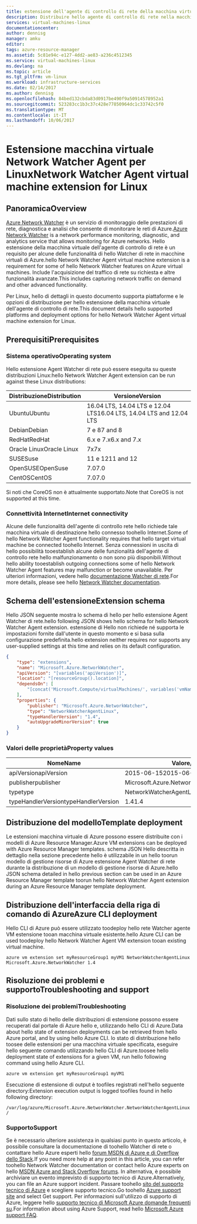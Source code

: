 ```yaml
---
title: estensione dell'agente di controllo di rete della macchina virtuale per Linux aaaAzure | Documenti Microsoft
description: Distribuire hello agente di controllo di rete nella macchina virtuale di Linux mediante un'estensione di macchina virtuale.
services: virtual-machines-linux
documentationcenter: 
author: dennisg
manager: amku
editor: 
tags: azure-resource-manager
ms.assetid: 5c81e94c-e127-4dd2-ae83-a236c4512345
ms.service: virtual-machines-linux
ms.devlang: na
ms.topic: article
ms.tgt_pltfrm: vm-linux
ms.workload: infrastructure-services
ms.date: 02/14/2017
ms.author: dennisg
ms.openlocfilehash: 84bed132cbda83d0917be490f9a50914578952a1
ms.sourcegitcommit: 523283cc1b3c37c428e77850964dc1c33742c5f0
ms.translationtype: MT
ms.contentlocale: it-IT
ms.lasthandoff: 10/06/2017
---
```

# <a name="network-watcher-agent-virtual-machine-extension-for-linux"></a><span data-ttu-id="7d48d-103">Estensione macchina virtuale Network Watcher Agent per Linux</span><span class="sxs-lookup"><span data-stu-id="7d48d-103">Network Watcher Agent virtual machine extension for Linux</span></span>

## <a name="overview"></a><span data-ttu-id="7d48d-104">Panoramica</span><span class="sxs-lookup"><span data-stu-id="7d48d-104">Overview</span></span>

<span data-ttu-id="7d48d-105">[Azure Network Watcher](https://review.docs.microsoft.com/en-us/azure/network-watcher/) è un servizio di monitoraggio delle prestazioni di rete, diagnostica e analisi che consente di monitorare le reti di Azure.</span><span class="sxs-lookup"><span data-stu-id="7d48d-105">[Azure Network Watcher](https://review.docs.microsoft.com/en-us/azure/network-watcher/) is a network performance monitoring, diagnostic, and analytics service that allows monitoring for Azure networks.</span></span> <span data-ttu-id="7d48d-106">Hello estensione della macchina virtuale dell'agente di controllo di rete è un requisito per alcune delle funzionalità di hello Watcher di rete in macchine virtuali di Azure.</span><span class="sxs-lookup"><span data-stu-id="7d48d-106">hello Network Watcher Agent virtual machine extension is a requirement for some of hello Network Watcher features on Azure virtual machines.</span></span> <span data-ttu-id="7d48d-107">Include l'acquisizione del traffico di rete su richiesta e altre funzionalità avanzate.</span><span class="sxs-lookup"><span data-stu-id="7d48d-107">This includes capturing network traffic on demand and other advanced functionality.</span></span>

<span data-ttu-id="7d48d-108">Per Linux, hello di dettagli in questo documento supporta piattaforme e le opzioni di distribuzione per hello estensione della macchina virtuale dell'agente di controllo di rete.</span><span class="sxs-lookup"><span data-stu-id="7d48d-108">This document details hello supported platforms and deployment options for hello Network Watcher Agent virtual machine extension for Linux.</span></span>

## <a name="prerequisites"></a><span data-ttu-id="7d48d-109">Prerequisiti</span><span class="sxs-lookup"><span data-stu-id="7d48d-109">Prerequisites</span></span>

### <a name="operating-system"></a><span data-ttu-id="7d48d-110">Sistema operativo</span><span class="sxs-lookup"><span data-stu-id="7d48d-110">Operating system</span></span>

<span data-ttu-id="7d48d-111">Hello estensione Agent Watcher di rete può essere eseguita su queste distribuzioni Linux:</span><span class="sxs-lookup"><span data-stu-id="7d48d-111">hello Network Watcher Agent extension can be run against these Linux distributions:</span></span>

| <span data-ttu-id="7d48d-112">Distribuzione</span><span class="sxs-lookup"><span data-stu-id="7d48d-112">Distribution</span></span> | <span data-ttu-id="7d48d-113">Versione</span><span class="sxs-lookup"><span data-stu-id="7d48d-113">Version</span></span> |
|---|---|
| <span data-ttu-id="7d48d-114">Ubuntu</span><span class="sxs-lookup"><span data-stu-id="7d48d-114">Ubuntu</span></span> | <span data-ttu-id="7d48d-115">16.04 LTS, 14.04 LTS e 12.04 LTS</span><span class="sxs-lookup"><span data-stu-id="7d48d-115">16.04 LTS, 14.04 LTS and 12.04 LTS</span></span> |
| <span data-ttu-id="7d48d-116">Debian</span><span class="sxs-lookup"><span data-stu-id="7d48d-116">Debian</span></span> | <span data-ttu-id="7d48d-117">7 e 8</span><span class="sxs-lookup"><span data-stu-id="7d48d-117">7 and 8</span></span> |
| <span data-ttu-id="7d48d-118">RedHat</span><span class="sxs-lookup"><span data-stu-id="7d48d-118">RedHat</span></span> | <span data-ttu-id="7d48d-119">6.x e 7.x</span><span class="sxs-lookup"><span data-stu-id="7d48d-119">6.x and 7.x</span></span> |
| <span data-ttu-id="7d48d-120">Oracle Linux</span><span class="sxs-lookup"><span data-stu-id="7d48d-120">Oracle Linux</span></span> | <span data-ttu-id="7d48d-121">7x</span><span class="sxs-lookup"><span data-stu-id="7d48d-121">7x</span></span> |
| <span data-ttu-id="7d48d-122">SUSE</span><span class="sxs-lookup"><span data-stu-id="7d48d-122">Suse</span></span> | <span data-ttu-id="7d48d-123">11 e 12</span><span class="sxs-lookup"><span data-stu-id="7d48d-123">11 and 12</span></span> |
| <span data-ttu-id="7d48d-124">OpenSUSE</span><span class="sxs-lookup"><span data-stu-id="7d48d-124">OpenSuse</span></span> | <span data-ttu-id="7d48d-125">7.0</span><span class="sxs-lookup"><span data-stu-id="7d48d-125">7.0</span></span> |
| <span data-ttu-id="7d48d-126">CentOS</span><span class="sxs-lookup"><span data-stu-id="7d48d-126">CentOS</span></span> | <span data-ttu-id="7d48d-127">7.0</span><span class="sxs-lookup"><span data-stu-id="7d48d-127">7.0</span></span> |

<span data-ttu-id="7d48d-128">Si noti che CoreOS non è attualmente supportato.</span><span class="sxs-lookup"><span data-stu-id="7d48d-128">Note that CoreOS is not supported at this time.</span></span>

### <a name="internet-connectivity"></a><span data-ttu-id="7d48d-129">Connettività Internet</span><span class="sxs-lookup"><span data-stu-id="7d48d-129">Internet connectivity</span></span>

<span data-ttu-id="7d48d-130">Alcune delle funzionalità dell'agente di controllo rete hello richiede tale macchina virtuale di destinazione hello connesso toohello Internet.</span><span class="sxs-lookup"><span data-stu-id="7d48d-130">Some of hello Network Watcher Agent functionality requires that hello target virtual machine be connected toohello Internet.</span></span> <span data-ttu-id="7d48d-131">Senza connessioni in uscita di hello possibilità tooestablish alcune delle funzionalità dell'agente di controllo rete hello malfunzionamento o non sono più disponibili.</span><span class="sxs-lookup"><span data-stu-id="7d48d-131">Without hello ability tooestablish outgoing connections some of hello Network Watcher Agent features may malfunction or become unavailable.</span></span> <span data-ttu-id="7d48d-132">Per ulteriori informazioni, vedere hello [documentazione Watcher di rete](https://review.docs.microsoft.com/en-us/azure/network-watcher/).</span><span class="sxs-lookup"><span data-stu-id="7d48d-132">For more details, please see hello [Network Watcher documentation](https://review.docs.microsoft.com/en-us/azure/network-watcher/).</span></span>

## <a name="extension-schema"></a><span data-ttu-id="7d48d-133">Schema dell'estensione</span><span class="sxs-lookup"><span data-stu-id="7d48d-133">Extension schema</span></span>

<span data-ttu-id="7d48d-134">Hello JSON seguente mostra lo schema di hello per hello estensione Agent Watcher di rete.</span><span class="sxs-lookup"><span data-stu-id="7d48d-134">hello following JSON shows hello schema for hello Network Watcher Agent extension.</span></span> <span data-ttu-id="7d48d-135">estensione di Hello non richiede né supporta le impostazioni fornite dall'utente in questo momento e si basa sulla configurazione predefinita.</span><span class="sxs-lookup"><span data-stu-id="7d48d-135">hello extension neither requires nor supports any user-supplied settings at this time and relies on its default configuration.</span></span>

```json
{
    "type": "extensions",
    "name": "Microsoft.Azure.NetworkWatcher",
    "apiVersion": "[variables('apiVersion')]",
    "location": "[resourceGroup().location]",
    "dependsOn": [
        "[concat('Microsoft.Compute/virtualMachines/', variables('vmName'))]"
    ],
    "properties": {
        "publisher": "Microsoft.Azure.NetworkWatcher",
        "type": "NetworkWatcherAgentLinux",
        "typeHandlerVersion": "1.4",
        "autoUpgradeMinorVersion": true
    }
}
```

### <a name="property-values"></a><span data-ttu-id="7d48d-136">Valori delle proprietà</span><span class="sxs-lookup"><span data-stu-id="7d48d-136">Property values</span></span>

| <span data-ttu-id="7d48d-137">Nome</span><span class="sxs-lookup"><span data-stu-id="7d48d-137">Name</span></span> | <span data-ttu-id="7d48d-138">Valore/Esempio</span><span class="sxs-lookup"><span data-stu-id="7d48d-138">Value / Example</span></span> |
| ---- | ---- |
| <span data-ttu-id="7d48d-139">apiVersion</span><span class="sxs-lookup"><span data-stu-id="7d48d-139">apiVersion</span></span> | <span data-ttu-id="7d48d-140">2015-06-15</span><span class="sxs-lookup"><span data-stu-id="7d48d-140">2015-06-15</span></span> |
| <span data-ttu-id="7d48d-141">publisher</span><span class="sxs-lookup"><span data-stu-id="7d48d-141">publisher</span></span> | <span data-ttu-id="7d48d-142">Microsoft.Azure.NetworkWatcher</span><span class="sxs-lookup"><span data-stu-id="7d48d-142">Microsoft.Azure.NetworkWatcher</span></span> |
| <span data-ttu-id="7d48d-143">type</span><span class="sxs-lookup"><span data-stu-id="7d48d-143">type</span></span> | <span data-ttu-id="7d48d-144">NetworkWatcherAgentLinux</span><span class="sxs-lookup"><span data-stu-id="7d48d-144">NetworkWatcherAgentLinux</span></span> |
| <span data-ttu-id="7d48d-145">typeHandlerVersion</span><span class="sxs-lookup"><span data-stu-id="7d48d-145">typeHandlerVersion</span></span> | <span data-ttu-id="7d48d-146">1.4</span><span class="sxs-lookup"><span data-stu-id="7d48d-146">1.4</span></span> |

## <a name="template-deployment"></a><span data-ttu-id="7d48d-147">Distribuzione del modello</span><span class="sxs-lookup"><span data-stu-id="7d48d-147">Template deployment</span></span>

<span data-ttu-id="7d48d-148">Le estensioni macchina virtuale di Azure possono essere distribuite con i modelli di Azure Resource Manager.</span><span class="sxs-lookup"><span data-stu-id="7d48d-148">Azure VM extensions can be deployed with Azure Resource Manager templates.</span></span> <span data-ttu-id="7d48d-149">schema JSON Hello descritta in dettaglio nella sezione precedente hello è utilizzabile in un hello toorun modello di gestione risorse di Azure estensione Agent Watcher di rete durante la distribuzione di un modello di gestione risorse di Azure.</span><span class="sxs-lookup"><span data-stu-id="7d48d-149">hello JSON schema detailed in hello previous section can be used in an Azure Resource Manager template toorun hello Network Watcher Agent extension during an Azure Resource Manager template deployment.</span></span>

## <a name="azure-cli-deployment"></a><span data-ttu-id="7d48d-150">Distribuzione dell'interfaccia della riga di comando di Azure</span><span class="sxs-lookup"><span data-stu-id="7d48d-150">Azure CLI deployment</span></span>

<span data-ttu-id="7d48d-151">Hello CLI di Azure può essere utilizzato toodeploy hello rete Watcher agente VM estensione tooan macchina virtuale esistente.</span><span class="sxs-lookup"><span data-stu-id="7d48d-151">hello Azure CLI can be used toodeploy hello Network Watcher Agent VM extension tooan existing virtual machine.</span></span>

```azurecli
azure vm extension set myResourceGroup1 myVM1 NetworkWatcherAgentLinux Microsoft.Azure.NetworkWatcher 1.4
```

## <a name="troubleshooting-and-support"></a><span data-ttu-id="7d48d-152">Risoluzione dei problemi e supporto</span><span class="sxs-lookup"><span data-stu-id="7d48d-152">Troubleshooting and support</span></span>

### <a name="troubleshooting"></a><span data-ttu-id="7d48d-153">Risoluzione dei problemi</span><span class="sxs-lookup"><span data-stu-id="7d48d-153">Troubleshooting</span></span>

<span data-ttu-id="7d48d-154">Dati sullo stato di hello delle distribuzioni di estensione possono essere recuperati dal portale di Azure hello e, utilizzando hello CLI di Azure.</span><span class="sxs-lookup"><span data-stu-id="7d48d-154">Data about hello state of extension deployments can be retrieved from hello Azure portal, and by using hello Azure CLI.</span></span> <span data-ttu-id="7d48d-155">lo stato di distribuzione hello toosee delle estensioni per una macchina virtuale specificata, eseguire hello seguente comando utilizzando hello CLI di Azure.</span><span class="sxs-lookup"><span data-stu-id="7d48d-155">toosee hello deployment state of extensions for a given VM, run hello following command using hello Azure CLI.</span></span>

```azurecli
azure vm extension get myResourceGroup1 myVM1
```

<span data-ttu-id="7d48d-156">Esecuzione di estensione di output è toofiles registrati nell'hello seguente directory:</span><span class="sxs-lookup"><span data-stu-id="7d48d-156">Extension execution output is logged toofiles found in hello following directory:</span></span>

`
/var/log/azure/Microsoft.Azure.NetworkWatcher.NetworkWatcherAgentLinux/
`

### <a name="support"></a><span data-ttu-id="7d48d-157">Supporto</span><span class="sxs-lookup"><span data-stu-id="7d48d-157">Support</span></span>

<span data-ttu-id="7d48d-158">Se è necessario ulteriore assistenza in qualsiasi punto in questo articolo, è possibile consultare la documentazione di toohello Watcher di rete o contattare hello Azure esperti hello [forum MSDN di Azure e di Overflow dello Stack](https://azure.microsoft.com/en-us/support/forums/).</span><span class="sxs-lookup"><span data-stu-id="7d48d-158">If you need more help at any point in this article, you can refer toohello Network Watcher documentation or contact hello Azure experts on hello [MSDN Azure and Stack Overflow forums](https://azure.microsoft.com/en-us/support/forums/).</span></span> <span data-ttu-id="7d48d-159">In alternativa, è possibile archiviare un evento imprevisto di supporto tecnico di Azure.</span><span class="sxs-lookup"><span data-stu-id="7d48d-159">Alternatively, you can file an Azure support incident.</span></span> <span data-ttu-id="7d48d-160">Passare toohello [sito del supporto tecnico di Azure](https://azure.microsoft.com/en-us/support/options/) e scegliere supporto tecnico.</span><span class="sxs-lookup"><span data-stu-id="7d48d-160">Go toohello [Azure support site](https://azure.microsoft.com/en-us/support/options/) and select Get support.</span></span> <span data-ttu-id="7d48d-161">Per informazioni sull'utilizzo di supporto di Azure, leggere hello [supporto tecnico di Microsoft Azure domande frequenti su](https://azure.microsoft.com/en-us/support/faq/).</span><span class="sxs-lookup"><span data-stu-id="7d48d-161">For information about using Azure Support, read hello [Microsoft Azure support FAQ](https://azure.microsoft.com/en-us/support/faq/).</span></span>
